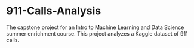 # 911-Calls-Analysis

The capstone project for an Intro to Machine Learning and Data Science summer enrichment course. This project analyzes a Kaggle dataset of 911 calls. 
